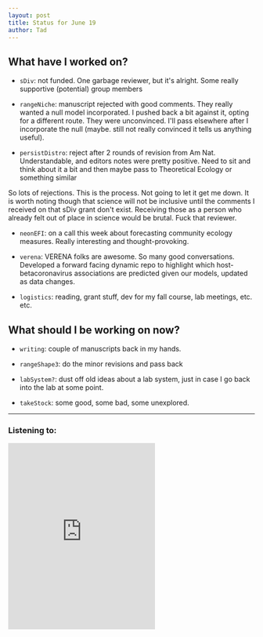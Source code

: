```yaml
---
layout: post 
title: Status for June 19 
author: Tad
---
```


## What have I worked on?

* `sDiv`: not funded. One garbage reviewer, but it's alright. Some really supportive (potential) group members

* `rangeNiche`: manuscript rejected with good comments. They really wanted a null model incorporated. I pushed back a bit against it, opting for a different route. They were unconvinced. I'll pass elsewhere after I incorporate the null (maybe. still not really convinced it tells us anything useful). 

* `persistDistro`: reject after 2 rounds of revision from Am Nat. Understandable, and editors notes were pretty positive. Need to sit and think about it a bit and then maybe pass to Theoretical Ecology or something similar


So lots of rejections. This is the process. Not going to let it get me down. It is worth noting though that science will not be inclusive until the comments I received on that sDiv grant don't exist. Receiving those as a person who already felt out of place in science would be brutal. Fuck that reviewer. 


* `neonEFI`: on a call this week about forecasting community ecology measures. Really interesting and thought-provoking.

* `verena`: VERENA folks are awesome. So many good conversations. Developed a forward facing dynamic repo to highlight which host-betacoronavirus associations are predicted given our models, updated as data changes. 


* `logistics`: reading, grant stuff, dev for my fall course, lab meetings, etc. etc.





## What should I be working on now?

* `writing`: couple of manuscripts back in my hands. 


* `rangeShape3`: do the minor revisions and pass back


* `labSystem?`: dust off old ideas about a lab system, just in case I go back into the lab at some point. 

* `takeStock`: some good, some bad, some unexplored.









--- 

### Listening to:


<iframe src="https://open.spotify.com/embed/track/3iV0hDpxooBMmwPEKOukJf" width="300" height="380" frameborder="0" allowtransparency="true" allow="encrypted-media"></iframe>

<i class='fa fa-code' style='color:pink'></i>
